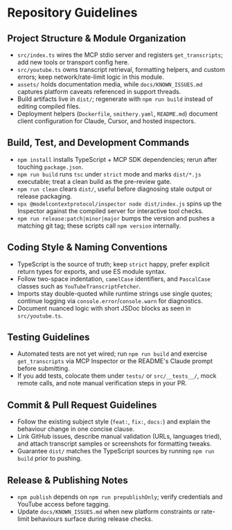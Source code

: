 # Repository Guidelines

## Project Structure & Module Organization
- `src/index.ts` wires the MCP stdio server and registers `get_transcripts`; add new tools or transport config here.
- `src/youtube.ts` owns transcript retrieval, formatting helpers, and custom errors; keep network/rate-limit logic in this module.
- `assets/` holds documentation media, while `docs/KNOWN_ISSUES.md` captures platform caveats referenced in support threads.
- Build artifacts live in `dist/`; regenerate with `npm run build` instead of editing compiled files.
- Deployment helpers (`Dockerfile`, `smithery.yaml`, `README.md`) document client configuration for Claude, Cursor, and hosted inspectors.

## Build, Test, and Development Commands
- `npm install` installs TypeScript + MCP SDK dependencies; rerun after touching `package.json`.
- `npm run build` runs `tsc` under `strict` mode and marks `dist/*.js` executable; treat a clean build as the pre-review gate.
- `npm run clean` clears `dist/`, useful before diagnosing stale output or release packaging.
- `npx @modelcontextprotocol/inspector node dist/index.js` spins up the Inspector against the compiled server for interactive tool checks.
- `npm run release:patch|minor|major` bumps the version and pushes a matching git tag; these scripts call `npm version` internally.

## Coding Style & Naming Conventions
- TypeScript is the source of truth; keep `strict` happy, prefer explicit return types for exports, and use ES module syntax.
- Follow two-space indentation, `camelCase` identifiers, and `PascalCase` classes such as `YouTubeTranscriptFetcher`.
- Imports stay double-quoted while runtime strings use single quotes; continue logging via `console.error`/`console.warn` for diagnostics.
- Document nuanced logic with short JSDoc blocks as seen in `src/youtube.ts`.

## Testing Guidelines
- Automated tests are not yet wired; run `npm run build` and exercise `get_transcripts` via MCP Inspector or the README's Claude prompt before submitting.
- If you add tests, colocate them under `tests/` or `src/__tests__/`, mock remote calls, and note manual verification steps in your PR.

## Commit & Pull Request Guidelines
- Follow the existing subject style (`feat:`, `fix:`, `docs:`) and explain the behaviour change in one concise clause.
- Link GitHub issues, describe manual validation (URLs, languages tried), and attach transcript samples or screenshots for formatting tweaks.
- Guarantee `dist/` matches the TypeScript sources by running `npm run build` prior to pushing.

## Release & Publishing Notes
- `npm publish` depends on `npm run prepublishOnly`; verify credentials and YouTube access before tagging.
- Update `docs/KNOWN_ISSUES.md` when new platform constraints or rate-limit behaviours surface during release checks.
